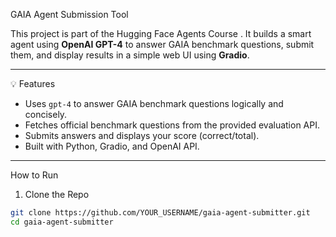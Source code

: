 GAIA Agent Submission Tool

This project is part of the Hugging Face Agents Course . It builds a smart agent using **OpenAI GPT-4** to answer GAIA benchmark questions, submit them, and display results in a simple web UI using **Gradio**.

---

 💡 Features

- Uses `gpt-4` to answer GAIA benchmark questions logically and concisely.
- Fetches official benchmark questions from the provided evaluation API.
- Submits answers and displays your score (correct/total).
- Built with Python, Gradio, and OpenAI API.

---

 How to Run

 1. Clone the Repo

```bash
git clone https://github.com/YOUR_USERNAME/gaia-agent-submitter.git
cd gaia-agent-submitter
